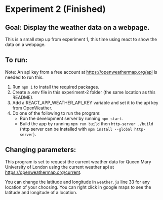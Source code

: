 # Experiment 2 (Finished)
## Goal: Display the weather data on a webpage.
This is a small step up from experiment 1, this time using react to show the data on a webpage.

## To run:
Note: An api key from a free account at https://openweathermap.org/api is needed to run this.
1. Run `npm i` to install the required packages.
2. Create a .env file in this experiment-2 folder (the same location as this README).
3. Add a REACT_APP_WEATHER_API_KEY variable and set it to the api key from OpenWeather.
4. Do one of the following to run the program:
    - Run the development server by running `npm start`.
    - Build the app by running `npm run build` then `http-server ./build` (http server can be installed with `npm install --global http-server`).

## Changing parameters:
This program is set to request the current weather data for Queen Mary University of London using the current weather api at https://openweathermap.org/current.

You can change the latitude and longitude in `weather.js` line 33 for any location of your choosing. You can right click in google maps to see the latitude and longitude of a location.
